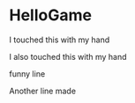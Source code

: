 # HelloGame

I touched this with my hand

I also touched this with my hand

funny line

Another line made